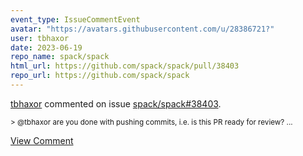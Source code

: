 ```yaml
---
event_type: IssueCommentEvent
avatar: "https://avatars.githubusercontent.com/u/28386721?"
user: tbhaxor
date: 2023-06-19
repo_name: spack/spack
html_url: https://github.com/spack/spack/pull/38403
repo_url: https://github.com/spack/spack
---
```


<a href='https://github.com/tbhaxor' target='_blank'>tbhaxor</a> commented on issue <a href='https://github.com/spack/spack/pull/38403' target='_blank'>spack/spack#38403</a>.

<small>> @tbhaxor are you done with pushing commits, i.e. is this PR ready for review?...</small>

<a href='https://github.com/spack/spack/pull/38403' target='_blank'>View Comment</a>